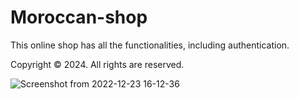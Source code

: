 # Moroccan-shop

This online shop has all the functionalities, including authentication.

Copyright © 2024. All rights are reserved.

![Screenshot from 2022-12-23 16-12-36](https://github.com/sanuja-gayantha/Moroccan-shop-frontend/assets/52665243/7a85d775-06c6-49b5-b17a-c5ac78779442)

